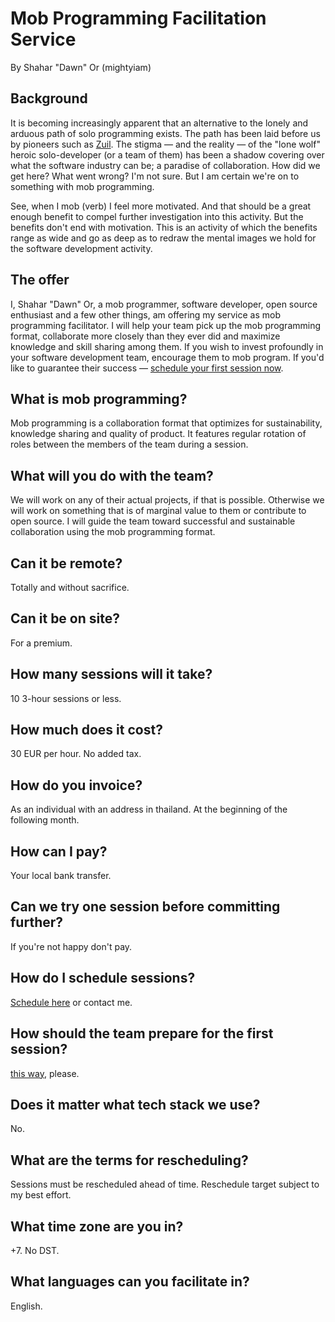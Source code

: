 # Mob Programming Facilitation Service

By Shahar "Dawn" Or (mightyiam)

## Background

It is becoming increasingly apparent that an alternative to the lonely and arduous path of solo programming exists.
The path has been laid before us by pioneers such as [Zuil](https://woodyzuill.com/).
The stigma — and the reality — of the "lone wolf" heroic solo-developer (or a team of them) has been a shadow covering over what the software industry can be;
a paradise of collaboration.
How did we get here? What went wrong? I'm not sure.
But I am certain we're on to something with mob programming.

See, when I mob (verb) I feel more motivated.
And that should be a great enough benefit to compel further investigation into this activity.
But the benefits don't end with motivation.
This is an activity of which the benefits range as wide and go as deep as to redraw the mental images we hold for the software development activity.

## The offer

I, Shahar "Dawn" Or, a mob programmer, software developer, open source enthusiast and a few other things,
am offering my service as mob programming facilitator.
I will help your team pick up the mob programming format,
collaborate more closely than they ever did and maximize knowledge and skill sharing among them.
If you wish to invest profoundly in your software development team, encourage them to mob program.
If you'd like to guarantee their success — [schedule your first session now](#how-do-i-schedule-sessions).

## What is mob programming?

Mob programming is a collaboration format that optimizes for sustainability, knowledge sharing and quality of product. It features regular rotation of roles between the members of the team during a session.

## What will you do with the team?

We will work on any of their actual projects, if that is possible.
Otherwise we will work on something that is of marginal value to them or contribute to open source.
I will guide the team toward successful and sustainable collaboration using the mob programming format.

## Can it be remote?

Totally and without sacrifice.

## Can it be on site?

For a premium.

## How many sessions will it take?

10 3-hour sessions or less.

## How much does it cost?

30 EUR per hour. No added tax.

## How do you invoice?

As an individual with an address in thailand.
At the beginning of the following month.

## How can I pay?  

Your local bank transfer.

## Can we try one session before committing further?  

If you're not happy don't pay.

## How do I schedule sessions?

[Schedule here](https://koalendar.com/e/paid-mob-programming-facilitation) or contact me.

## How should the team prepare for the first session?

[this way](https://gist.github.com/mightyiam/6618d6ae649dc26ef485a21ccfe1eb3e), please.

## Does it matter what tech stack we use?

No.

## What are the terms for rescheduling?

Sessions must be rescheduled ahead of time.
Reschedule target subject to my best effort.

## What time zone are you in?

+7. No DST.

## What languages can you facilitate in?

English.

